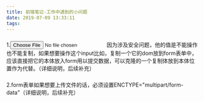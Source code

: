 ```yaml
---
title: 前端笔记-工作中遇到的小问题
date: 2019-07-09 13:33:11
tags:
---
```


###
1.<input type="file">因为涉及安全问题，他的值是不能操作也不能复制，如果想要操作这个input比如，复制一个它的dom放到form表单中，应该直接把它的本体放入form用以提交数据，可以克隆的一个复制体放到本体位置作为代替。（详细说明，后续补充）

###
2.form表单如果想要上传文件的话，必须设置ENCTYPE="multipart/form-data"（详细说明，后续补充）